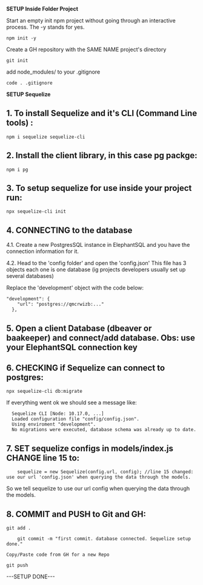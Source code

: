 **SETUP Inside Folder Project**

Start an empty init npm project without going through an interactive process. The -y stands for yes.

    npm init -y

Create a GH repository with the SAME NAME project's directory

    git init

add node_modules/ to your .gitignore

    code . .gitignore

**SETUP Sequelize**

## 1. To install Sequelize and it's CLI (Command Line tools) :

`npm i sequelize sequelize-cli`

## 2. Install the client library, in this case pg packge:

`npm i pg`

## 3. To setup sequelize for use inside your project run:

`npx sequelize-cli init`

## 4. CONNECTING to the database

4.1. Create a new PostgresSQL instance in ElephantSQL and you have the connection information for it.

4.2. Head to the 'config folder' and open the 'config.json'
This file has 3 objects each one is one database (ig projects developers usually set up several databases)

Replace the 'development' object with the code below:

    "development": {
        "url": "postgres://qmcrwizb:..."
      },

## 5. Open a client Database (dbeaver or baakeeper) and connect/add database. Obs: use your ElephantSQL connection key

## 6. CHECKING if Sequelize can connect to postgres:

`npx sequelize-cli db:migrate`

If everything went ok we should see a message like:

      Sequelize CLI [Node: 10.17.0, ...]
      Loaded configuration file "config/config.json".
      Using enviroment "development".
      No migrations were executed, database schema was already up to date.

## 7. SET sequelize configs in models/index.js CHANGE line 15 to:

        sequelize = new Sequelize(config.url, config); //line 15 changed: use our url 'config.json' when querying the data through the models.

So we tell sequelize to use our url config when querying the data through the models.

## 8. COMMIT and PUSH to Git and GH:

    git add .

        git commit -m "first commit. database connected. Sequelize setup done."

    Copy/Paste code from GH for a new Repo

    git push

---SETUP DONE---
